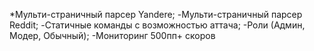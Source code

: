 ﻿*Мульти-страничный парсер Yandere; 
-Мульти-страничный парсер Reddit;
-Статичные команды с возможностью аттача;
-Роли (Админ, Модер, Обычный);
-Мониторинг 500пп+ скоров
